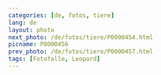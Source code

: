 ```yaml
---
categories: [de, fotos, tiere]
lang: de
layout: photo
next_photo: /de/fotos/tiere/P0000454.html
picname: P0000456
prev_photo: /de/fotos/tiere/P0000457.html
tags: [Fotofalle, Leopard]
---
```

